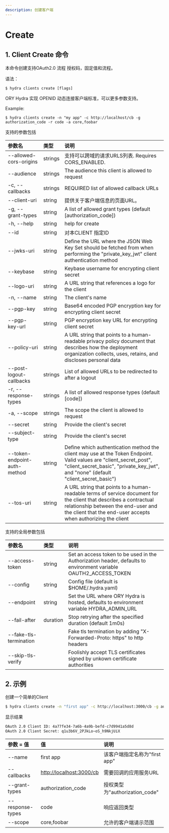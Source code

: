 ```yaml
---
description: 创建客户端
---
```


# Create

## 1. Client Create 命令

本命令创建支持OAuth2.0 流程 授权码，固定值和流程。

语法：

```text
$ hydra clients create [flags]
```

ORY Hydra 实现 OPENID 动态连接客户端标准，可以更多参数支持。

Example:

```
$ hydra clients create -n "my app" -c http://localhost/cb -g authorization_code -r code -a core,foobar
```

支持的参数包括

| 参数名 | 类型 | 说明 |
| :--- | :--- | :--- |
| --allowed-cors-origins | strings | 支持可以跨域的请求URLS列表. Requires CORS\_ENABLED. |
| --audience | strings | The audience this client is allowed to request |
| -c, --callbacks | strings | REQUIRED list of allowed callback URLs |
| --client-uri | string | 提供关于客户端信息的页面URL。 |
| -g, --grant-types | string | A list of allowed grant types \(default \[authorization\_code\]\) |
| -h, --help | string | help for create |
| --id | string | 对本CLIENT 指定ID |
| --jwks-uri | string | Define the URL where the JSON Web Key Set should be fetched from when performing the "private\_key\_jwt" client authentication method |
| --keybase | string | Keybase username for encrypting client secret |
| --logo-uri | string | A URL string that references a logo for the client |
| -n, --name | string | The client's name |
| --pgp-key | string | Base64 encoded PGP encryption key for encrypting client secret |
| --pgp-key-url | string | PGP encryption key URL for encrypting client secret |
| --policy-uri | string | A URL string that points to a human-readable privacy policy document that describes how the deployment organization collects, uses, retains, and discloses personal data |
| --post-logout-callbacks | strings | List of allowed URLs to be redirected to after a logout |
| -r, --response-types | strings | A list of allowed response types \(default \[code\]\) |
| -a, --scope | strings | The scope the client is allowed to request |
| --secret | string | Provide the client's secret |
| --subject-type | string | Provide the client's secret |
| --token-endpoint-auth-method | string | Define which authentication method the client may use at the Token Endpoint. Valid values are "client\_secret\_post", "client\_secret\_basic", "private\_key\_jwt", and "none" \(default "client\_secret\_basic"\) |
| --tos-uri | string | A URL string that points to a human-readable terms of service document for the client that describes a contractual relationship between the end-user and the client that the end-user accepts when authorizing the client |

支持的全局参数包括

| 参数名 | 类型 | 说明 |
| :--- | :--- | :--- |
| --access-token | string | Set an access token to be used in the Authorization header, defaults to environment variable OAUTH2\_ACCESS\_TOKEN |
| --config | string | Config file \(default is $HOME/.hydra.yaml\) |
| --endpoint | string | Set the URL where ORY Hydra is hosted, defaults to environment variable HYDRA\_ADMIN\_URL |
| --fail-after | duration | Stop retrying after the specified duration \(default 1m0s\) |
| --fake-tls-termination |  | Fake tls termination by adding "X-Forwarded-Proto: https" to http headers |
| --skip-tls-verify |  | Foolishly accept TLS certificates signed by unkown certificate authorities |

## 2.  示例

创建一个简单的Client

```bash
$ hydra clients create -n "first app" -c http://localhost:3000/cb -g authorization_code -r code -a core,foobar --endpoint http://localhost:4445
```

显示结果

```bash
OAuth 2.0 Client ID: 4a77fe34-7a6b-4a9b-befd-c7d9941a5d8d 
OAuth 2.0 Client Secret: q1u3b6V_2PJkLo~oS_h9NkjUiX
```

| 参数 = 值  | 值 | 说明 |
| :--- | :--- | :--- |
| --name  | first app | 该客户端指定名称为"first app" |
|  --callbacks | [http://localhost:3000/cb](http://localhost:3000/cb) | 需要回调的应用服务URL |
| --grant-types | authorization\_code | 授权类型为"authorization\_code" |
| --response-types | code | 响应返回类型 |
| --scope | core,foobar | 允许的客户端请示范围 |

